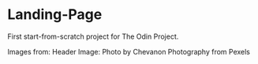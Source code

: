 # Landing-Page
First start-from-scratch project for The Odin Project.

Images from:
Header Image: Photo by Chevanon Photography from Pexels
